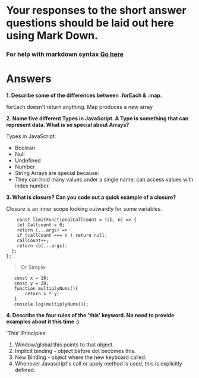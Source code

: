 # Your responses to the short answer questions should be laid out here using Mark Down.
### For help with markdown syntax [Go here](https://github.com/adam-p/markdown-here/wiki/Markdown-Cheatsheet)
# Answers 

**1. Describe some of the differences between .forEach & .map.**

forEach doesn't return anything. Map produces a new array

**2. Name five different Types in JavaScript. A Type is something that can represent data. What is so special about Arrays?**

Types in JavaScript: 
* Boolean
* Null
* Undefined
* Number
* String 
Arrays are special because: 
* They can hold many values under a single name; can access values with index number. 

**3. What is closure? Can you code out a quick example of a closure?**

Closure is an inner scope looking outwardly for some variables. 
```
    const limitFunctionalCallCount = (cb, n) => {
    let Callcount = 0;
    return (...args) =>
    if (callCount === n ) return null;
    callCount++;
    return cb(...args):
  };
};
 ```
 > Or Simple: 
 ```
    const x = 10;
    const y = 20;
    function multiplyNums(){
        return x * y;
    }
    console.log(multiplyNums());
```

**4. Describe the four rules of the 'this' keyword. No need to provide examples about it this time :)**

'This' Principles:

1. Window/global this points to that object.
2. Implicit binding - object before dot becomes this. 
3. New Binding - object where the new keyboard called. 
4. Whenever Javascript's call or apply method is used, this is explicitly defined.
